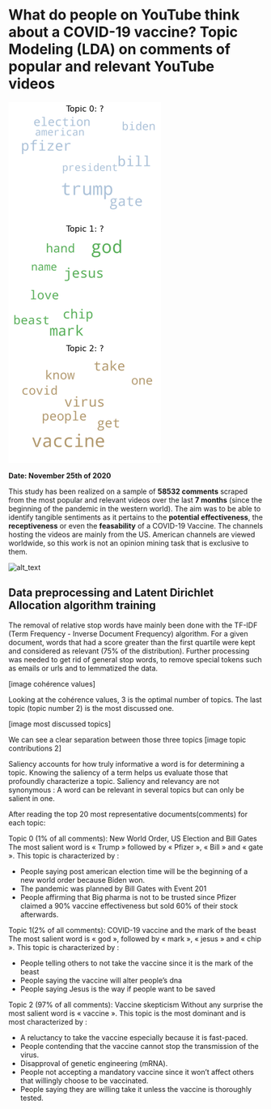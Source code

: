 # What do people on YouTube think about a COVID-19 vaccine? Topic Modeling (LDA) on comments of popular and relevant YouTube videos

![alt_text](graphs/word_cloud.png)

**Date: November 25th of  2020**

This study has been realized on a sample of **58532 comments** scraped from the most popular and relevant videos over the last **7 months** (since the beginning of the pandemic in the western world). The aim was to be able to identify tangible sentiments as it pertains to the **potential effectiveness**, the **receptiveness** or even the **feasability** of a COVID-19 Vaccine.  The channels hosting the videos are mainly from the US. American channels are viewed worldwide, so this work is not an opinion mining task that is exclusive to them.

![alt_text](img/urls.jpg)

## Data preprocessing and Latent Dirichlet Allocation algorithm training

The removal of relative stop words have mainly been done with the TF-IDF (Term Frequency - Inverse Document Frequency) algorithm. For a given document, words that had a score greater than the first quartile were kept and considered as relevant (75% of the distribution). Further processing was needed to get rid of general stop words, to remove special tokens such as emails or urls and to lemmatized the data.  

[image cohérence values]

Looking at the cohérence values, 3 is the optimal number of topics. The last topic (topic number 2) is the most discussed one.

[image most discussed topics]


We can see a clear separation between those three topics
[image topic contributions 2]




Saliency accounts for how truly informative a word is for determining a topic. Knowing the saliency of a term helps us evaluate those that profoundly characterize a topic. Saliency and relevancy are not synonymous : A word can be relevant in several topics but can only be salient in one. 

After reading the top 20 most representative documents(comments) for each topic:

Topic 0 (1% of all comments): New World Order, US Election and Bill Gates
The most salient word is « Trump » followed by « Pfizer », « Bill » and « gate ».
This topic is characterized by :
-	People saying post american election time will be the beginning of a new world order because Biden won.
-	The pandemic was planned by Bill Gates with Event 201
-	People affirming that Big pharma is not to be trusted since Pfizer claimed a 90% vaccine effectiveness but sold 60% of their stock afterwards.
 
 
Topic 1(2% of all comments): COVID-19 vaccine and the mark of the beast
The most salient word is « god », followed by  « mark », « jesus » and « chip ».
This topic is characterized by :
-	People telling others to not take the vaccine since it is the mark of the beast
-	People saying the vaccine will alter people’s dna
-	People saying Jesus is the way if people want to be saved

Topic 2 (97% of all comments): Vaccine skepticism
Without any surprise the most salient word is « vaccine ».
This topic is the most dominant and is most characterized by :
-	A reluctancy to take the vaccine especially because it is fast-paced.
-	People contending that the vaccine cannot stop the transmission of the virus.
-	Disapproval of genetic engineering (mRNA).
-	People not accepting a mandatory vaccine since it won’t affect others that willingly choose to be vaccinated.
-	People saying they are willing take it unless the vaccine is thoroughly tested.


